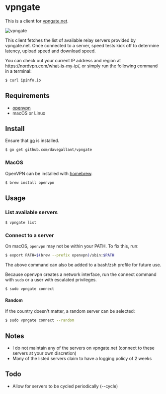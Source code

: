 # vpngate

This is a client for [vpngate.net](https://www.vpngate.net/).

![vpngate](https://user-images.githubusercontent.com/4519234/103447878-41887c80-4c5f-11eb-8681-add9717dbb88.gif)

This client fetches the list of available relay servers provided by vpngate.net. Once connected to a server, speed tests kick off to determine latency, upload speed and download speed.

You can check out your current IP address and region at https://nordvpn.com/what-is-my-ip/, or simply run the following command in a terminal:

```sh
$ curl ipinfo.io
```

## Requirements

- [openvpn](https://github.com/OpenVPN/openvpn)
- macOS or Linux

## Install

Ensure that [go](https://golang.org/doc/install) is installed.

```sh
$ go get github.com/davegallant/vpngate
```

### MacOS

OpenVPN can be installed with [homebrew](https://brew.sh/).

```sh
$ brew install openvpn
```

## Usage

### List available servers

```sh
$ vpngate list
```

### Connect to a server

On macOS, `openvpn` may not be within your PATH. To fix this, run:

```sh
$ export PATH=$(brew --prefix openvpn)/sbin:$PATH
```

The above command can also be added to a bash/zsh profile for future use.

Because openvpn creates a network interface, run the connect command with `sudo` or a user with escalated privileges.

```sh
$ sudo vpngate connect
```

#### Random

If the country doesn't matter, a random server can be selected:

```sh
$ sudo vpngate connect --random
```

## Notes

- I do not maintain any of the servers on vpngate.net (connect to these servers at your own discretion)
- Many of the listed servers claim to have a logging policy of 2 weeks


## Todo

- Allow for servers to be cycled periodically (--cycle)
